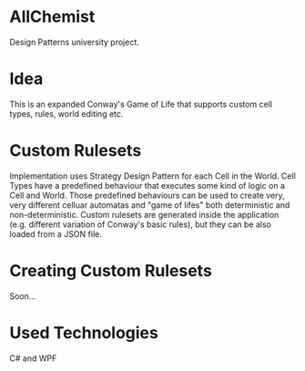 # AllChemist
Design Patterns university project. 

# Idea
This is an expanded Conway's Game of Life that supports custom cell types, rules, world editing etc.

# Custom Rulesets
Implementation uses Strategy Design Pattern for each Cell in the World. Cell Types have a predefined behaviour that executes some kind of logic on a Cell and World. Those predefined behaviours can be used to create very, very different celluar automatas and "game of lifes" both deterministic and non-deterministic. Custom rulesets are generated inside the application (e.g. different variation of Conway's basic rules), but they can be also loaded from a JSON file. 

# Creating Custom Rulesets
Soon...

# Used Technologies
C# and WPF
